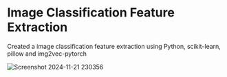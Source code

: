 # Image Classification Feature Extraction

Created a image classification feature extraction using Python, scikit-learn, pillow and img2vec-pytorch


![Screenshot 2024-11-21 230356](https://github.com/user-attachments/assets/388160c6-efcd-408e-ae4b-570d7a283b1f)
